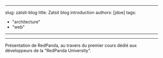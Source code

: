 

---
slug: zatsit-blog
title: Zatsit blog introduction
authors: [jdoe]
tags: 
  - "architecture"
  - "web"
---
---

Présentation de RedPanda, au travers du premier cours dédié aux développeurs de la "RedPanda University".

<!-- truncate -->